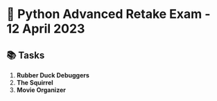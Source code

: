 # 🐍 Python Advanced Retake Exam - 12 April 2023

## 📚 Tasks

1. **Rubber Duck Debuggers**  
2. **The Squirrel**  
3. **Movie Organizer**
